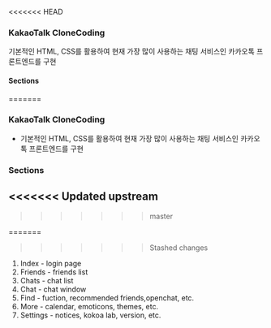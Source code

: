 <<<<<<< HEAD
### KakaoTalk **CloneCoding**

기본적인 HTML, CSS를 활용하여 현재 가장 많이 사용하는 채팅 서비스인 카카오톡 프론트엔드를 구현

#### **Sections**
=======
### **KakaoTalk CloneCoding**

- 기본적인 HTML, CSS를 활용하여 현재 가장 많이 사용하는 채팅 서비스인 카카오톡 프론트엔드를 구현

### **Sections**

<<<<<<< Updated upstream
---
>>>>>>> master

=======
>>>>>>> Stashed changes
1. Index - login page
2. Friends - friends list
3. Chats - chat list
4. Chat - chat window
5. Find - fuction, recommended friends,openchat, etc.
6. More - calendar, emoticons, themes, etc.
7. Settings - notices, kokoa lab, version, etc.
